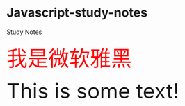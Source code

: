 # Javascript-study-notes
Study Notes

<font color="red" size="24">我是微软雅黑</font>

<font size="24">This is some text!</font>
